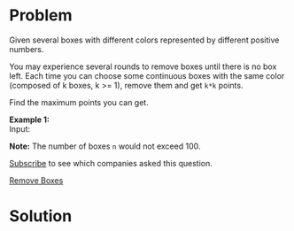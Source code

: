 
# Problem

Given several boxes with different colors represented by different positive
numbers.

You may experience several rounds to remove boxes until there is no box left.
Each time you can choose some continuous boxes with the same color (composed
of k boxes, k >= 1), remove them and get `k*k` points.

Find the maximum points you can get.

**Example 1:**  
Input:

**Note:** The number of boxes `n` would not exceed 100. 

[Subscribe](/subscribe/) to see which companies asked this question.



[Remove Boxes](https://leetcode.com/problems/remove-boxes)

# Solution



